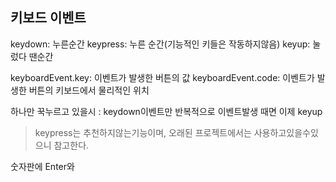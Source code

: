 ## 키보드 이벤트
keydown: 누른순간
keypress: 누른 순간(기능적인 키들은 작동하지않음)
keyup: 눌렀다 땐순간

keyboardEvent.key: 이벤트가 발생한 버튼의 값
keyboardEvent.code: 이벤트가 발생한 버튼의 키보드에서 물리적인 위치

하나만 꾹누르고 있을시 : keydown이벤트만 반복적으로 이벤트발생 때면 이제 keyup
>keypress는 추천하지않는기능이며, 오래된 프로젝트에서는 사용하고있을수있으니 참고한다.

숫자판에 Enter와 